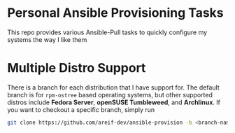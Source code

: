 # Personal Ansible Provisioning Tasks 

This repo provides various Ansible-Pull tasks to quickly configure my systems the way I like them

# Multiple Distro Support 

There is a branch for each distribution that I have support for. The default branch is for `rpm-ostree` based operating systems, but other supported distros include **Fedora Server**, **openSUSE Tumbleweed**, and **Archlinux**. If you want to checkout a specific branch, simply run 

```bash
git clone https://github.com/areif-dev/ansible-provision -b <branch-name>
```
